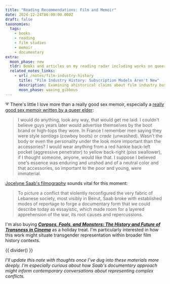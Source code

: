 ```yaml
---
title: "Reading Recommendations: Film and Memoir"
date: 2024-12-24T06:00:00.000Z
draft: false
taxonomies:
  tags:
    - books
    - reading
    - film studies
    - memoir
    - documentary
extra:
  moon_phase: new
  tldr: Books and articles on my reading radar including works on queer memoir, documentary filmmaking, and transgender representation in cinema.
  related_notes_links:
    - url: /notes/film-industry-history
      title: "Film Industry History: Subscription Models Aren't New"
      description: Examining ahistorical claims about film industry business models and quality standards.
      moon_phase: waxing_gibbous
---
```


<span class="og">➰</span> There's little I love more than a really good sex memoir, especially a [really good sex memoir written by a queer elder](https://www.theparisreview.org/blog/2024/12/16/a-sex-memoir/): 

> I would do anything, look any way, that would get me laid. I couldn't believe guys years later would advertise themselves by the boot brand or high-tops they wore. In France I remember men saying they were style *santiags* (cowboy boots) or *crade* (unwashed). Wasn't the body or even the personality under the look more important than the accessories? I would wear anything from a red hankie back-left pocket (aggressive penetrator) to yellow back-right (piss swallower), if I thought someone, anyone, would like that. I suppose I believed one's essence was enduring and unshod and of a neutral color and that accessories, so important to the poor and young, were immaterial.

[Jocelyne Saab's filmography](https://mubi.com/en/notebook/posts/life-during-wartime-on-the-films-of-jocelyne-saab) sounds vital for this moment:

> To picture a conflict that violently reconfigured the very fabric of Lebanese society, most visibly in Beirut, Saab broke with established modes of reportage to forge a documentary form that we could describe today as essayistic, which made room for a layered apprehension of the war, its root causes and repercussions.

I'm also buying [***Corpses, Fools, and Monsters: The History and Future of Transness in Cinema***](https://repeaterbooks.com/product/corpses-fools-and-monsters-the-history-and-future-of-transness-in-cinema/) as a holiday treat. I'm particularly interested in how this work might situate transgender representation within broader film history contexts.

{{ divider() }}

*I'll update this note with thoughts once I've dug into these materials more deeply. I'm especially curious about how Saab's documentary approach might inform contemporary conversations about representing complex conflicts.*